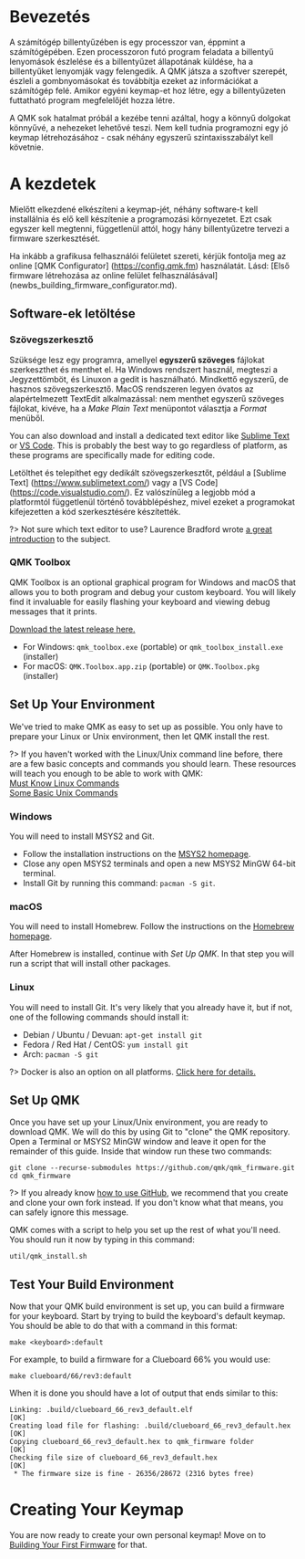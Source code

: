 # Bevezetés

A számítógép billentyűzében is egy processzor van, éppmint a számítógépében. Ezen processzoron futó program feladata a billentyű lenyomások észlelése és a billentyűzet állapotának küldése, ha a billentyűket lenyomják vagy felengedik. A QMK játsza a szoftver szerepét, észleli a gombnyomásokat és továbbítja ezeket az információkat a számítógép felé. Amikor egyéni keymap-et hoz létre, egy a billentyűzeten futtatható program megfelelőjét hozza létre.

A QMK sok hatalmat próbál a kezébe tenni azáltal, hogy a könnyű dolgokat könnyűvé, a nehezeket lehetővé teszi. Nem kell tudnia programozni egy jó keymap létrehozásához - csak néhány egyszerű szintaxisszabályt kell követnie.

# A kezdetek

Mielőtt elkezdené elkészíteni a keymap-jét, néhány software-t kell installálnia és elő kell készítenie a programozási környezetet. Ezt csak egyszer kell megtenni, függetlenül attól, hogy hány billentyűzetre tervezi a firmware szerkesztését.

Ha inkább a grafikusa felhasználói felületet szereti, kérjük fontolja meg az online [QMK Configurator] (https://config.qmk.fm) használatát. Lásd: [Első firmware létrehozása az online felület felhasználásával] (newbs_building_firmware_configurator.md).

## Software-ek letöltése

### Szövegszerkesztő

Szüksége lesz egy programra, amellyel **egyszerű szöveges** fájlokat szerkeszthet és menthet el. Ha Windows rendszert használ, megteszi a Jegyzettömböt, és Linuxon a gedit is használható. Mindkettő egyszerű, de hasznos szövegszerkesztő. MacOS rendszeren legyen óvatos az alapértelmezett TextEdit alkalmazással: nem menthet egyszerű szöveges fájlokat, kivéve, ha a _Make Plain Text_ menüpontot választja a _Format_ menüből.

You can also download and install a dedicated text editor like [Sublime Text](https://www.sublimetext.com/) or [VS Code](https://code.visualstudio.com/). This is probably the best way to go regardless of platform, as these programs are specifically made for editing code.

Letölthet és telepíthet egy dedikált szövegszerkesztőt, például a [Sublime Text] (https://www.sublimetext.com/) vagy a [VS Code] (https://code.visualstudio.com/). Ez valószínűleg a legjobb mód a platformtól függetlenül történő továbblépéshez, mivel ezeket a programokat kifejezetten a kód szerkesztésére készítették.

?> Not sure which text editor to use? Laurence Bradford wrote [a great introduction](https://learntocodewith.me/programming/basics/text-editors/) to the subject.

### QMK Toolbox

QMK Toolbox is an optional graphical program for Windows and macOS that allows you to both program and debug your custom keyboard. You will likely find it invaluable for easily flashing your keyboard and viewing debug messages that it prints.

[Download the latest release here.](https://github.com/qmk/qmk_toolbox/releases/latest)

* For Windows: `qmk_toolbox.exe` (portable) or `qmk_toolbox_install.exe` (installer)
* For macOS: `QMK.Toolbox.app.zip` (portable) or `QMK.Toolbox.pkg` (installer)

## Set Up Your Environment

We've tried to make QMK as easy to set up as possible. You only have to prepare your Linux or Unix environment, then let QMK install the rest.

?> If you haven't worked with the Linux/Unix command line before, there are a few basic concepts and commands you should learn. These resources will teach you enough to be able to work with QMK:<br>
[Must Know Linux Commands](https://www.guru99.com/must-know-linux-commands.html)<br>
[Some Basic Unix Commands](https://www.tjhsst.edu/~dhyatt/superap/unixcmd.html)

### Windows

You will need to install MSYS2 and Git.

* Follow the installation instructions on the [MSYS2 homepage](http://www.msys2.org).
* Close any open MSYS2 terminals and open a new MSYS2 MinGW 64-bit terminal.
* Install Git by running this command: `pacman -S git`.

### macOS

You will need to install Homebrew. Follow the instructions on the [Homebrew homepage](https://brew.sh).

After Homebrew is installed, continue with _Set Up QMK_. In that step you will run a script that will install other packages.

### Linux

You will need to install Git. It's very likely that you already have it, but if not, one of the following commands should install it:

* Debian / Ubuntu / Devuan: `apt-get install git`
* Fedora / Red Hat / CentOS: `yum install git`
* Arch: `pacman -S git`

?> Docker is also an option on all platforms. [Click here for details.](getting_started_build_tools.md#docker)

## Set Up QMK

Once you have set up your Linux/Unix environment, you are ready to download QMK. We will do this by using Git to "clone" the QMK repository. Open a Terminal or MSYS2 MinGW window and leave it open for the remainder of this guide. Inside that window run these two commands:

```shell
git clone --recurse-submodules https://github.com/qmk/qmk_firmware.git
cd qmk_firmware
```

?> If you already know [how to use GitHub](getting_started_github.md), we recommend that you create and clone your own fork instead. If you don't know what that means, you can safely ignore this message.

QMK comes with a script to help you set up the rest of what you'll need. You should run it now by typing in this command:

    util/qmk_install.sh

## Test Your Build Environment

Now that your QMK build environment is set up, you can build a firmware for your keyboard. Start by trying to build the keyboard's default keymap. You should be able to do that with a command in this format:

    make <keyboard>:default

For example, to build a firmware for a Clueboard 66% you would use:

    make clueboard/66/rev3:default

When it is done you should have a lot of output that ends similar to this:

```
Linking: .build/clueboard_66_rev3_default.elf                                                       [OK]
Creating load file for flashing: .build/clueboard_66_rev3_default.hex                               [OK]
Copying clueboard_66_rev3_default.hex to qmk_firmware folder                                        [OK]
Checking file size of clueboard_66_rev3_default.hex                                                 [OK]
 * The firmware size is fine - 26356/28672 (2316 bytes free)
```

# Creating Your Keymap

You are now ready to create your own personal keymap! Move on to [Building Your First Firmware](newbs_building_firmware.md) for that.

